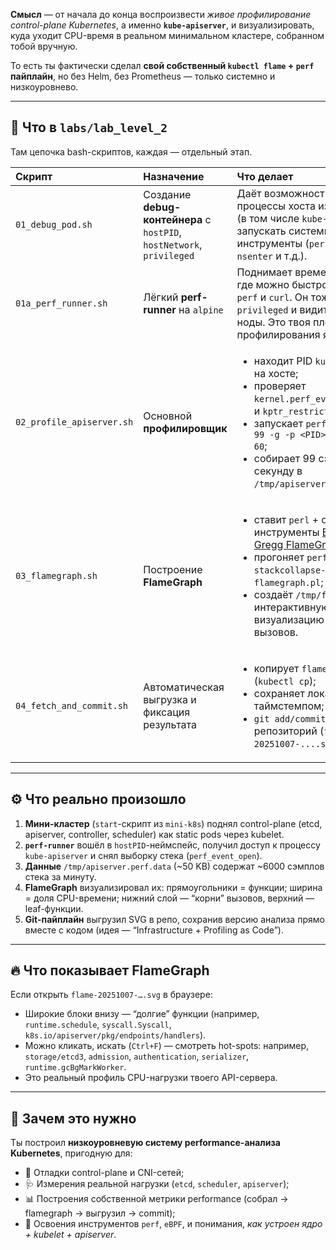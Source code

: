 **Смысл** — от начала до конца воспроизвести *живое профилирование control-plane Kubernetes*, а именно **`kube-apiserver`**, и визуализировать, куда уходит CPU-время в реальном минимальном кластере, собранном тобой вручную.

То есть ты фактически сделал **свой собственный `kubectl flame` + `perf` пайплайн**, но без Helm, без Prometheus — только системно и низкоуровнево.

---

## 📁 Что в `labs/lab_level_2`

Там цепочка bash-скриптов, каждая — отдельный этап.

| Скрипт                    | Назначение                                                             | Что делает                                                                                                                                                                                                                                                                                |
| :------------------------ | :--------------------------------------------------------------------- | :---------------------------------------------------------------------------------------------------------------------------------------------------------------------------------------------------------------------------------------------------------------------------------------- |
| `01_debug_pod.sh`         | Создание **debug-контейнера** с `hostPID`, `hostNetwork`, `privileged` | Даёт возможность "видеть" процессы хоста изнутри pod’а (в том числе `kube-apiserver`) и запускать системные инструменты (`perf`, `strace`, `nsenter` и т.д.).                                                                                                                             |
| `01a_perf_runner.sh`      | Лёгкий **perf-runner** на `alpine`                                     | Поднимает временный pod, где можно быстро поставить `perf` и `curl`. Он тоже `privileged` и видит процессы ноды. Это твоя площадка для профилирования ядра.                                                                                                                               |
| `02_profile_apiserver.sh` | Основной **профилировщик**                                             | <ul><li>находит PID `kube-apiserver` на хосте;</li><li>проверяет `kernel.perf_event_paranoid` и `kptr_restrict`;</li><li>запускает `perf record -F 99 -g -p <PID> -- sleep 60`;</li><li>собирает 99 сэмплов в секунду в `/tmp/apiserver.perf.data`.</li></ul>                             |
| `03_flamegraph.sh`        | Построение **FlameGraph**                                              | <ul><li>ставит `perl` + скачивает инструменты [Brendan Gregg FlameGraph](https://github.com/brendangregg/FlameGraph);</li><li>прогоняет `perf script` → `stackcollapse-perf.pl` → `flamegraph.pl`;</li><li>создаёт `/tmp/flame.svg` — интерактивную визуализацию стека вызовов.</li></ul> |
| `04_fetch_and_commit.sh`  | Автоматическая выгрузка и фиксация результата                          | <ul><li>копирует `flame.svg` с pod’а (`kubectl cp`);</li><li>сохраняет локально с таймстемпом;</li><li>`git add/commit/push` → репозиторий (`flame-20251007-....svg`).</li></ul>                                                                                                          |

---

## ⚙️ Что реально произошло

1. **Мини-кластер** (`start`-скрипт из `mini-k8s`) поднял control-plane (etcd, apiserver, controller, scheduler) как static pods через kubelet.
2. **`perf-runner`** вошёл в `hostPID`-неймспейс, получил доступ к процессу `kube-apiserver` и снял выборку стека (`perf_event_open`).
3. **Данные** `/tmp/apiserver.perf.data` (~50 KB) содержат ~6000 сэмплов стека за минуту.
4. **FlameGraph** визуализировал их: прямоугольники = функции; ширина = доля CPU-времени; нижний слой — “корни” вызовов, верхний — leaf-функции.
5. **Git-пайплайн** выгрузил SVG в репо, сохранив версию анализа прямо вместе с кодом (идея — “Infrastructure + Profiling as Code”).

---

## 🔥 Что показывает FlameGraph

Если открыть `flame-20251007-….svg` в браузере:

* Широкие блоки внизу — “долгие” функции (например, `runtime.schedule`, `syscall.Syscall`, `k8s.io/apiserver/pkg/endpoints/handlers`).
* Можно кликать, искать (`Ctrl+F`) — смотреть hot-spots: например, `storage/etcd3`, `admission`, `authentication`, `serializer`, `runtime.gcBgMarkWorker`.
* Это реальный профиль CPU-нагрузки твоего API-сервера.

---

## 🧠 Зачем это нужно

Ты построил **низкоуровневую систему performance-анализа Kubernetes**, пригодную для:

* 🧩 Отладки control-plane и CNI-сетей;
* 🩺 Измерения реальной нагрузки (`etcd`, `scheduler`, `apiserver`);
* 📊 Построения собственной метрики performance (собрал → flamegraph → выгрузил → commit);
* 🔬 Освоения инструментов `perf`, `eBPF`, и понимания, *как устроен ядро + kubelet + apiserver*.
